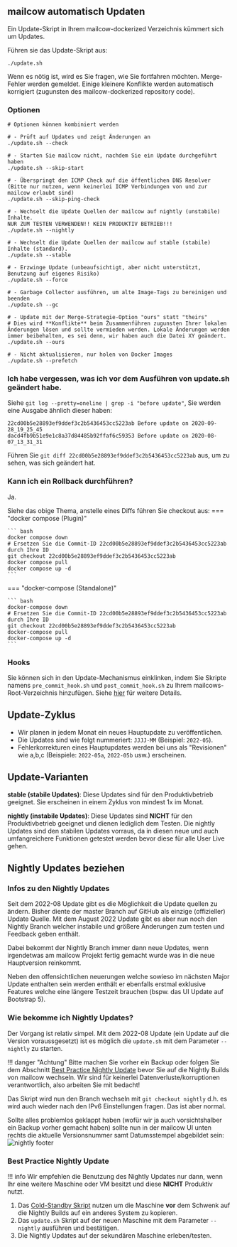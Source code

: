 ## mailcow automatisch Updaten

Ein Update-Skript in Ihrem mailcow-dockerized Verzeichnis kümmert sich um Updates.

Führen sie das Update-Skript aus:
```
./update.sh
```

Wenn es nötig ist, wird es Sie fragen, wie Sie fortfahren möchten.
Merge-Fehler werden gemeldet.
Einige kleinere Konflikte werden automatisch korrigiert (zugunsten des mailcow-dockerized repository code).

### Optionen

```
# Optionen können kombiniert werden

# - Prüft auf Updates und zeigt Änderungen an
./update.sh --check

# - Starten Sie mailcow nicht, nachdem Sie ein Update durchgeführt haben
./update.sh --skip-start

# - Überspringt den ICMP Check auf die öffentlichen DNS Resolver (Bitte nur nutzen, wenn keinerlei ICMP Verbindungen von und zur mailcow erlaubt sind)
./update.sh --skip-ping-check

# - Wechselt die Update Quellen der mailcow auf nightly (unstabile) Inhalte.
NUR ZUM TESTEN VERWENDEN!! KEIN PRODUKTIV BETRIEB!!!
./update.sh --nightly

# - Wechselt die Update Quellen der mailcow auf stable (stabile) Inhalte (standard).
./update.sh --stable

# - Erzwinge Update (unbeaufsichtigt, aber nicht unterstützt, Benutzung auf eigenes Risiko)
./update.sh --force

# - Garbage Collector ausführen, um alte Image-Tags zu bereinigen und beenden
./update.sh --gc

# - Update mit der Merge-Strategie-Option "ours" statt "theirs"
# Dies wird **Konflikte** beim Zusammenführen zugunsten Ihrer lokalen Änderungen lösen und sollte vermieden werden. Lokale Änderungen werden immer beibehalten, es sei denn, wir haben auch die Datei XY geändert.
./update.sh --ours

# - Nicht aktualisieren, nur holen von Docker Images
./update.sh --prefetch
```

### Ich habe vergessen, was ich vor dem Ausführen von update.sh geändert habe.

Siehe `git log --pretty=oneline | grep -i "before update"`, Sie werden eine Ausgabe ähnlich dieser haben:

```
22cd00b5e28893ef9ddef3c2b5436453cc5223ab Before update on 2020-09-28_19_25_45
dacd4fb9b51e9e1c8a37d84485b92ffaf6c59353 Before update on 2020-08-07_13_31_31
```

Führen Sie `git diff 22cd00b5e28893ef9ddef3c2b5436453cc5223ab` aus, um zu sehen, was sich geändert hat.

### Kann ich ein Rollback durchführen?

Ja.

Siehe das obige Thema, anstelle eines Diffs führen Sie checkout aus:
=== "docker compose (Plugin)"

    ``` bash
    docker compose down
    # Ersetzen Sie die Commit-ID 22cd00b5e28893ef9ddef3c2b5436453cc5223ab durch Ihre ID
    git checkout 22cd00b5e28893ef9ddef3c2b5436453cc5223ab
    docker compose pull
    docker compose up -d
    ```

=== "docker-compose (Standalone)"

    ``` bash
    docker-compose down
    # Ersetzen Sie die Commit-ID 22cd00b5e28893ef9ddef3c2b5436453cc5223ab durch Ihre ID
    git checkout 22cd00b5e28893ef9ddef3c2b5436453cc5223ab
    docker-compose pull
    docker-compose up -d
    ```

### Hooks

Sie können sich in den Update-Mechanismus einklinken, indem Sie Skripte namens `pre_commit_hook.sh` und `post_commit_hook.sh` zu Ihrem mailcows-Root-Verzeichnis hinzufügen. Siehe [hier](../manual-guides/u_e-update-hooks.md) für weitere Details.

## Update-Zyklus

- Wir planen in jedem Monat ein neues Hauptupdate zu veröffentlichen.
- Die Updates sind wie folgt nummeriert: `JJJJ-MM` (Beispiel: `2022-05`).
- Fehlerkorrekturen eines Hauptupdates werden bei uns als "Revisionen" wie a,b,c (Beispiele: `2022-05a`, `2022-05b` usw.) erscheinen.

## Update-Varianten

**stable (stabile Updates)**: Diese Updates sind für den Produktivbetrieb geeignet. Sie erscheinen in einem Zyklus von mindest 1x im Monat.

**nightly (instabile Updates)**: Diese Updates sind **NICHT** für den Produktivbetrieb geeignet und dienen lediglich dem Testen. Die nightly Updates sind den stabilen Updates vorraus, da in diesen neue und auch umfangreichere Funktionen getestet werden bevor diese für alle User Live gehen.

## Nightly Updates beziehen
### Infos zu den Nightly Updates
Seit dem 2022-08 Update gibt es die Möglichkeit die Update quellen zu ändern. Bisher diente der master Branch auf GitHub als einzige (offizieller) Update Quelle. Mit dem August 2022 Update gibt es aber nun noch den Nightly Branch welcher instabile und größere Änderungen zum testen und Feedback geben enthält.

Dabei bekommt der Nightly Branch immer dann neue Updates, wenn irgendetwas am mailcow Projekt fertig gemacht wurde was in die neue Hauptversion reinkommt.

Neben den offensichtlichen neuerungen welche sowieso im nächsten Major Update enthalten sein werden enthält er ebenfalls erstmal exklusive Features welche eine längere Testzeit brauchen (bspw. das UI Update auf Bootstrap 5).

### Wie bekomme ich Nightly Updates?
Der Vorgang ist relativ simpel. Mit dem 2022-08 Update (ein Update auf die Version voraussgesetzt) ist es möglich die `update.sh` mit dem Parameter `--nightly` zu starten.

!!! danger "Achtung"
    Bitte machen Sie vorher ein Backup oder folgen Sie dem Abschnitt [Best Practice Nightly Update](#best-practice-nightly-update) bevor Sie auf die Nightly Builds von mailcow wechseln. Wir sind für keinerlei Datenverluste/korruptionen verantwortlich, also arbeiten Sie mit bedacht!

Das Skript wird nun den Branch wechseln mit `git checkout nightly` d.h. es wird auch wieder nach den IPv6 Einstellungen fragen. Das ist aber normal.

Sollte alles problemlos geklappt haben (wofür wir ja auch vorsichtshalber ein Backup vorher gemacht haben) sollte nun in der mailcow UI unten rechts die aktuelle Versionsnummer samt Datumsstempel abgebildet sein: <br>
![nightly footer](../assets/images/i_u_m/nightly_footer.png)

### Best Practice Nightly Update
!!! info
    Wir empfehlen die Benutzung des Nightly Updates nur dann, wenn Ihr eine weitere Maschine oder VM besitzt und diese **NICHT** Produktiv nutzt.

1. Das [Cold-Standby Skript](../backup_restore/b_n_r-coldstandby.de.md) nutzen um die Maschine **vor** dem Schwenk auf die Nightly Builds auf ein anderes System zu kopieren.
2. Das `update.sh` Skript auf der neuen Maschine mit dem Parameter `--nightly` ausführen und bestätigen.
3. Die Nightly Updates auf der sekundären Maschine erleben/testen.
